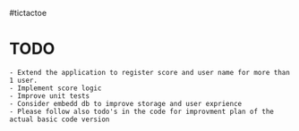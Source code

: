#tictactoe


# TODO

    - Extend the application to register score and user name for more than 1 user.
    - Implement score logic
    - Improve unit tests
    - Consider embedd db to improve storage and user exprience
    - Please follow also todo's in the code for improvment plan of the actual basic code version
